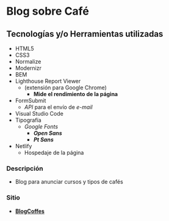 # Blog sobre Café

## Tecnologías y/o Herramientas utilizadas

- HTML5
- CSS3
- Normalize
- Modernizr
- BEM
- Lighthouse Report Viewer 
    - (extensión para Google Chrome) 
        - **Mide el rendimiento de la página**
- FormSubmit
    - _API_ para el envío de _e-mail_
- Visual Studio Code
- Tipografía
    - _Google Fonts_
        - **_Open Sans_**
        - **_Pt Sans_**
- Netlify
    - Hospedaje de la página

### Descripción

- Blog para anunciar cursos y tipos de cafés

### Sitio

- **[BlogCoffes](https://blog-coffees.netlify.app)**

